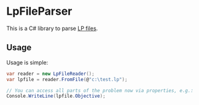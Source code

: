 # LpFileParser

This is a C# library to parse [LP files](http://lpsolve.sourceforge.net/5.1/lp-format.htm).

## Usage

Usage is simple:

```cs
var reader = new LpFileReader();
var lpfile = reader.FromFile(@"c:\test.lp");

// You can access all parts of the problem now via properties, e.g.:
Console.WriteLine(lpfile.Objective);
```